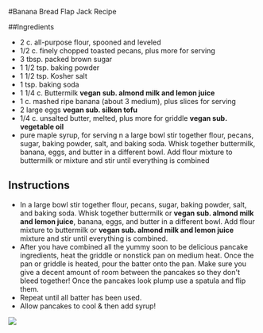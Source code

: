 #Banana Bread Flap Jack Recipe


##Ingredients 
* 2 c. all-purpose flour, spooned and leveled
* 1/2 c. finely chopped toasted pecans, plus more for serving
* 3 tbsp. packed brown sugar
* 1 1/2 tsp. baking powder
* 1 1/2 tsp. Kosher salt
* 1 tsp. baking soda
* 1 1/4 c. Buttermilk **vegan sub. almond milk and lemon juice** 
* 1 c. mashed ripe banana (about 3 medium), plus slices for serving
* 2 large eggs **vegan sub. silken tofu**
* 1/4 c. unsalted butter, melted, plus more for griddle **vegan sub. vegetable oil**
* pure maple syrup, for serving
n a large bowl stir together flour, pecans, sugar, baking powder, salt, and baking soda. Whisk together buttermilk, banana, eggs, and butter in a different bowl. Add flour mixture to buttermilk or mixture and stir until everything is combined
## Instructions 
* In a large bowl stir together flour, pecans, sugar, baking powder, salt, and baking soda.
 Whisk together buttermilk or **vegan sub. almond milk and lemon juice**, banana, eggs, and butter in a different bowl. Add flour mixture to buttermilk or **vegan sub. almond milk and lemon juice** mixture and stir until everything is combined.
* After you have combined all the yummy soon to be delicious pancake ingredients, heat the griddle or nonstick pan on medium
  heat. Once the pan or griddle is heated, pour the batter onto the pan. Make sure you give a decent amount of room between the pancakes so they don't bleed together! 
  Once the pancakes look plump use a spatula and flip them.
* Repeat until all batter has been used. 
* Allow pancakes to cool & then add syrup! 

![](http://www.lecremedelacrumb.com/wp-content/uploads/2015/09/banana-bread-pancakes-4.jpg) 